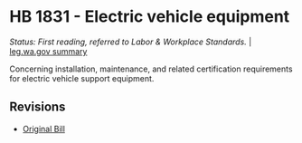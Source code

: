 # HB 1831 - Electric vehicle equipment
*Status: First reading, referred to Labor & Workplace Standards.* | [leg.wa.gov summary](https://app.leg.wa.gov/billsummary?BillNumber=1831&Year=2021)

Concerning installation, maintenance, and related certification requirements for electric vehicle support equipment.

## Revisions
* [Original Bill](1/)